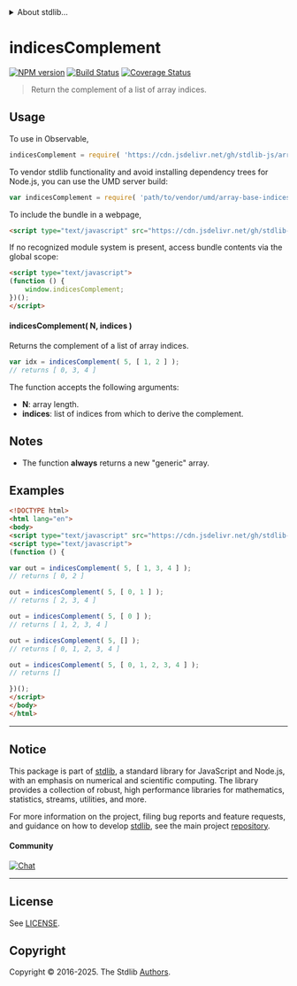 <!--

@license Apache-2.0

Copyright (c) 2025 The Stdlib Authors.

Licensed under the Apache License, Version 2.0 (the "License");
you may not use this file except in compliance with the License.
You may obtain a copy of the License at

   http://www.apache.org/licenses/LICENSE-2.0

Unless required by applicable law or agreed to in writing, software
distributed under the License is distributed on an "AS IS" BASIS,
WITHOUT WARRANTIES OR CONDITIONS OF ANY KIND, either express or implied.
See the License for the specific language governing permissions and
limitations under the License.

-->


<details>
  <summary>
    About stdlib...
  </summary>
  <p>We believe in a future in which the web is a preferred environment for numerical computation. To help realize this future, we've built stdlib. stdlib is a standard library, with an emphasis on numerical and scientific computation, written in JavaScript (and C) for execution in browsers and in Node.js.</p>
  <p>The library is fully decomposable, being architected in such a way that you can swap out and mix and match APIs and functionality to cater to your exact preferences and use cases.</p>
  <p>When you use stdlib, you can be absolutely certain that you are using the most thorough, rigorous, well-written, studied, documented, tested, measured, and high-quality code out there.</p>
  <p>To join us in bringing numerical computing to the web, get started by checking us out on <a href="https://github.com/stdlib-js/stdlib">GitHub</a>, and please consider <a href="https://opencollective.com/stdlib">financially supporting stdlib</a>. We greatly appreciate your continued support!</p>
</details>

# indicesComplement

[![NPM version][npm-image]][npm-url] [![Build Status][test-image]][test-url] [![Coverage Status][coverage-image]][coverage-url] <!-- [![dependencies][dependencies-image]][dependencies-url] -->

> Return the complement of a list of array indices.

<!-- Section to include introductory text. Make sure to keep an empty line after the intro `section` element and another before the `/section` close. -->

<section class="intro">

</section>

<!-- /.intro -->

<!-- Package usage documentation. -->



<section class="usage">

## Usage

To use in Observable,

```javascript
indicesComplement = require( 'https://cdn.jsdelivr.net/gh/stdlib-js/array-base-indices-complement@umd/browser.js' )
```

To vendor stdlib functionality and avoid installing dependency trees for Node.js, you can use the UMD server build:

```javascript
var indicesComplement = require( 'path/to/vendor/umd/array-base-indices-complement/index.js' )
```

To include the bundle in a webpage,

```html
<script type="text/javascript" src="https://cdn.jsdelivr.net/gh/stdlib-js/array-base-indices-complement@umd/browser.js"></script>
```

If no recognized module system is present, access bundle contents via the global scope:

```html
<script type="text/javascript">
(function () {
    window.indicesComplement;
})();
</script>
```

#### indicesComplement( N, indices )

Returns the complement of a list of array indices.

```javascript
var idx = indicesComplement( 5, [ 1, 2 ] );
// returns [ 0, 3, 4 ]
```

The function accepts the following arguments:

-   **N**: array length.
-   **indices**: list of indices from which to derive the complement.

</section>

<!-- /.usage -->

<!-- Package usage notes. Make sure to keep an empty line after the `section` element and another before the `/section` close. -->

<section class="notes">

## Notes

-   The function **always** returns a new "generic" array.

</section>

<!-- /.notes -->

<!-- Package usage examples. -->

<section class="examples">

## Examples

<!-- eslint no-undef: "error" -->

```html
<!DOCTYPE html>
<html lang="en">
<body>
<script type="text/javascript" src="https://cdn.jsdelivr.net/gh/stdlib-js/array-base-indices-complement@umd/browser.js"></script>
<script type="text/javascript">
(function () {

var out = indicesComplement( 5, [ 1, 3, 4 ] );
// returns [ 0, 2 ]

out = indicesComplement( 5, [ 0, 1 ] );
// returns [ 2, 3, 4 ]

out = indicesComplement( 5, [ 0 ] );
// returns [ 1, 2, 3, 4 ]

out = indicesComplement( 5, [] );
// returns [ 0, 1, 2, 3, 4 ]

out = indicesComplement( 5, [ 0, 1, 2, 3, 4 ] );
// returns []

})();
</script>
</body>
</html>
```

</section>

<!-- /.examples -->

<!-- Section to include cited references. If references are included, add a horizontal rule *before* the section. Make sure to keep an empty line after the `section` element and another before the `/section` close. -->

<section class="references">

</section>

<!-- /.references -->

<!-- Section for related `stdlib` packages. Do not manually edit this section, as it is automatically populated. -->

<section class="related">

</section>

<!-- /.related -->

<!-- Section for all links. Make sure to keep an empty line after the `section` element and another before the `/section` close. -->


<section class="main-repo" >

* * *

## Notice

This package is part of [stdlib][stdlib], a standard library for JavaScript and Node.js, with an emphasis on numerical and scientific computing. The library provides a collection of robust, high performance libraries for mathematics, statistics, streams, utilities, and more.

For more information on the project, filing bug reports and feature requests, and guidance on how to develop [stdlib][stdlib], see the main project [repository][stdlib].

#### Community

[![Chat][chat-image]][chat-url]

---

## License

See [LICENSE][stdlib-license].


## Copyright

Copyright &copy; 2016-2025. The Stdlib [Authors][stdlib-authors].

</section>

<!-- /.stdlib -->

<!-- Section for all links. Make sure to keep an empty line after the `section` element and another before the `/section` close. -->

<section class="links">

[npm-image]: http://img.shields.io/npm/v/@stdlib/array-base-indices-complement.svg
[npm-url]: https://npmjs.org/package/@stdlib/array-base-indices-complement

[test-image]: https://github.com/stdlib-js/array-base-indices-complement/actions/workflows/test.yml/badge.svg?branch=main
[test-url]: https://github.com/stdlib-js/array-base-indices-complement/actions/workflows/test.yml?query=branch:main

[coverage-image]: https://img.shields.io/codecov/c/github/stdlib-js/array-base-indices-complement/main.svg
[coverage-url]: https://codecov.io/github/stdlib-js/array-base-indices-complement?branch=main

<!--

[dependencies-image]: https://img.shields.io/david/stdlib-js/array-base-indices-complement.svg
[dependencies-url]: https://david-dm.org/stdlib-js/array-base-indices-complement/main

-->

[chat-image]: https://img.shields.io/gitter/room/stdlib-js/stdlib.svg
[chat-url]: https://app.gitter.im/#/room/#stdlib-js_stdlib:gitter.im

[stdlib]: https://github.com/stdlib-js/stdlib

[stdlib-authors]: https://github.com/stdlib-js/stdlib/graphs/contributors

[umd]: https://github.com/umdjs/umd
[es-module]: https://developer.mozilla.org/en-US/docs/Web/JavaScript/Guide/Modules

[deno-url]: https://github.com/stdlib-js/array-base-indices-complement/tree/deno
[deno-readme]: https://github.com/stdlib-js/array-base-indices-complement/blob/deno/README.md
[umd-url]: https://github.com/stdlib-js/array-base-indices-complement/tree/umd
[umd-readme]: https://github.com/stdlib-js/array-base-indices-complement/blob/umd/README.md
[esm-url]: https://github.com/stdlib-js/array-base-indices-complement/tree/esm
[esm-readme]: https://github.com/stdlib-js/array-base-indices-complement/blob/esm/README.md
[branches-url]: https://github.com/stdlib-js/array-base-indices-complement/blob/main/branches.md

[stdlib-license]: https://raw.githubusercontent.com/stdlib-js/array-base-indices-complement/main/LICENSE

</section>

<!-- /.links -->
